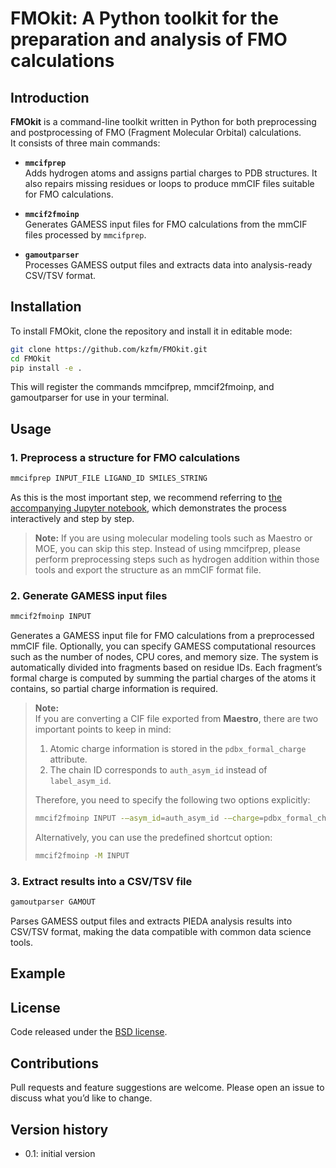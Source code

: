 # FMOkit: A Python toolkit for the preparation and analysis of FMO calculations

## Introduction
**FMOkit** is a command-line toolkit written in Python for both preprocessing and postprocessing of FMO (Fragment Molecular Orbital) calculations.  
It consists of three main commands:

- **`mmcifprep`**  
  Adds hydrogen atoms and assigns partial charges to PDB structures. It also repairs missing residues or loops to produce mmCIF files suitable for FMO calculations.

- **`mmcif2fmoinp`**  
  Generates GAMESS input files for FMO calculations from the mmCIF files processed by `mmcifprep`.

- **`gamoutparser`**  
  Processes GAMESS output files and extracts data into analysis-ready CSV/TSV format.

## Installation

To install FMOkit, clone the repository and install it in editable mode:

```bash
git clone https://github.com/kzfm/FMOkit.git
cd FMOkit
pip install -e .
```

This will register the commands mmcifprep, mmcif2fmoinp, and gamoutparser for use in your terminal.

## Usage

### 1. Preprocess a structure for FMO calculations

```bash
mmcifprep INPUT_FILE LIGAND_ID SMILES_STRING
```

As this is the most important step, we recommend referring to [the accompanying Jupyter notebook](https://github.com/kzfm/FMOkit/blob/main/examples/prepare_complex-5law.ipynb), which demonstrates the process interactively and step by step.

> **Note:**
> If you are using molecular modeling tools such as Maestro or MOE, you can skip this step.
> Instead of using mmcifprep, please perform preprocessing steps such as hydrogen addition within those tools and export the structure as an  mmCIF format file.

### 2. Generate GAMESS input files

```bash
mmcif2fmoinp INPUT
```

Generates a GAMESS input file for FMO calculations from a preprocessed mmCIF file.
Optionally, you can specify GAMESS computational resources such as the number of nodes, CPU cores, and memory size.
The system is automatically divided into fragments based on residue IDs.
Each fragment’s formal charge is computed by summing the partial charges of the atoms it contains, so partial charge information is required.

> **Note:**  
> If you are converting a CIF file exported from **Maestro**, there are two important points to keep in mind:  
> 1. Atomic charge information is stored in the `pdbx_formal_charge` attribute.  
> 2. The chain ID corresponds to `auth_asym_id` instead of `label_asym_id`.
> 
> Therefore, you need to specify the following two options explicitly:
> 
> ```bash
> mmcif2fmoinp INPUT -–asym_id=auth_asym_id -–charge=pdbx_formal_charge
> ```
> 
> Alternatively, you can use the predefined shortcut option:
> 
> ```bash
> mmcif2fmoinp -M INPUT
> ```


### 3. Extract results into a CSV/TSV file

```bash
gamoutparser GAMOUT
```

Parses GAMESS output files and extracts PIEDA analysis results into CSV/TSV format, making the data compatible with common data science tools.

## Example

## License

Code released under the [BSD license](LICENSE).

## Contributions

Pull requests and feature suggestions are welcome.
Please open an issue to discuss what you’d like to change.

## Version history

- 0.1: initial version
